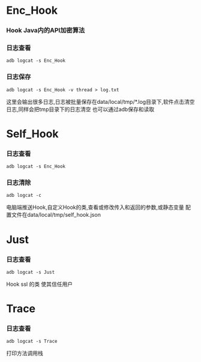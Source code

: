 # Enc_Hook
### Hook Java内的API加密算法
### 日志查看
```
adb logcat -s Enc_Hook
```
### 日志保存
```
adb logcat -s Enc_Hook -v thread > log.txt
```
这里会输出很多日志,日志被批量保存在data/local/tmp/*.log目录下,软件点击清空日志,同样会把tmp目录下的日志清空
也可以通过adb保存和读取

# Self_Hook
### 日志查看
```
adb logcat -s Enc_Hook
```
### 日志清除
```
adb logcat -c
```
电脑端推送Hook,自定义Hook的类,查看或修改传入和返回的参数,或静态变量
配置文件在data/local/tmp/self_hook.json

# Just
### 日志查看
```
adb logcat -s Just
```
Hook ssl 的类 使其信任用户

# Trace
### 日志查看
```
adb logcat -s Trace
```
打印方法调用栈
